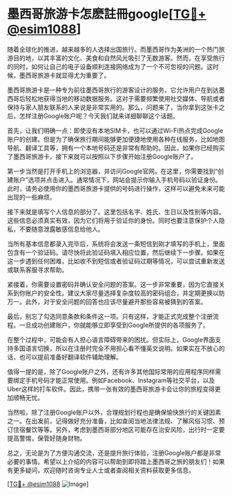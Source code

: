 # 墨西哥旅游卡怎麽註冊google[[TG💪+ @esim1088](https://t.me/s/esim1088)]

随着全球化的推进，越来越多的人选择出国旅行。而墨西哥作为美洲的一个热门旅游目的地，以其丰富的文化、美食和自然风光吸引了无数游客。然而，在享受旅行的同时，如何让自己的电子设备顺利连接网络成为了一个不可忽视的问题。这时候，墨西哥旅游卡就显得尤为重要了。

墨西哥旅游卡是一种专为前往墨西哥旅行的游客设计的服务，它允许用户在到达墨西哥后轻松地获得当地的移动数据服务。这对于需要频繁使用社交媒体、导航或者保持与家人朋友联系的人来说是非常实用的。那么，问题来了，当你拿到这张卡之后，怎样注册Google账户呢？今天我们就来详细聊聊这个话题。

首先，让我们明确一点：即使没有本地SIM卡，也可以通过Wi-Fi热点完成Google账户的创建。但是为了确保旅行期间能够更加便捷地使用各种在线服务，比如地图导航、翻译工具等，拥有一个本地号码还是非常有帮助的。因此，如果你已经购买了墨西哥旅游卡，接下来就可以按照以下步骤开始注册Google账户了。

第一步当然是打开手机上的浏览器，并访问Google官网。在这里，你需要找到“创建账户”选项并点击进入。通常情况下，网站会提示你输入手机号码以验证身份。此时，请务必使用你的墨西哥旅游卡提供的号码进行操作，这样可以避免未来可能出现的一些麻烦。

接下来就是填写个人信息的部分了。这里包括名字、姓氏、生日以及性别等内容。这些信息必须真实有效，因为它们将用于验证你的身份。同时也要注意保护个人隐私，不要随意泄露敏感信息给他人。

当所有基本信息都录入完毕后，系统将会发送一条短信到刚才填写的手机上，里面包含有一个验证码。请尽快将此验证码填入相应位置，然后继续下一步骤。如果在这一步遇到任何困难，比如收不到短信或者验证码过期等情况，可以尝试重新发送或联系客服寻求帮助。

紧接着，你需要设置密码并确认安全问题的答案。这一步非常重要，因为它直接关系到你账户的安全性。建议大家尽量选择复杂度较高的密码组合，并定期更换以防万一。此外，对于安全问题的回答也应该尽量避开那些容易被猜到的答案。

最后，别忘了勾选同意条款和条件这一项。只有这样，才能正式完成整个注册流程。一旦成功创建账户，你就能够立即享受到Google所提供的各项服务了。

在整个过程中，可能会有人担心语言障碍带来的困扰。但实际上，Google界面支持多国语言切换，所以在注册时完全不用担心看不懂英文说明。如果实在不放心的话，也可以提前准备好翻译软件辅助理解。

值得一提的是，除了Google账户之外，还有许多其他国际常用的应用程序同样需要绑定手机号码才能正常使用。例如Facebook、Instagram等社交平台，以及Uber这样的打车软件。因此，携带一张有效的墨西哥旅游卡会让你的旅程变得更加顺畅无忧。

当然啦，除了注册Google账户以外，合理规划行程也是确保愉快旅行的关键因素之一。在出发前，记得做好充分准备，比如查阅当地法律法规、了解风俗习惯、预订住宿餐饮等等。另外，考虑到墨西哥部分地区可能存在治安风险，出行时一定要提高警惕，保管好随身财物。

总之，无论是为了方便沟通交流，还是提升旅行体验，注册Google账户都是非常必要的事情。希望以上介绍的内容可以帮助到即将踏上墨西哥之旅的朋友们！如果有更多疑问，欢迎随时咨询专业人士或者查阅相关资料获取更多信息。

[[TG💪+ @esim1088](https://t.me/s/esim1088) ![Image](https://i.postimg.cc/4NQfJmqS/Snipaste-2025-05-13-00-14-12.png)]